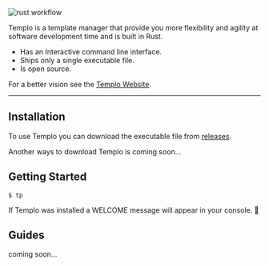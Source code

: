 ![rust workflow](https://github.com/pultzlucas/templo/actions/workflows/rust.yml/badge.svg)

Templo is a template manager that provide you more flexibility and agility at software development time and is built in Rust.

- Has an Interactive command line interface.
- Ships only a single executable file.
- Is open source.

For a better vision see the [Templo Website](https://templo-website.herokuapp.com/).

---

## Installation

To use Templo you can download the executable file from [releases](https://github.com/pultzlucas/templo/releases).

Another ways to download Templo is coming soon...

## Getting Started

```command
$ tp
```

If Templo was installed a WELCOME message will appear in your console. 🎉

## Guides

coming soon...
